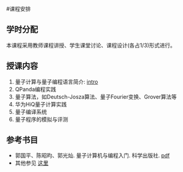 #课程安排

## 学时分配
本课程采用教师课程讲授、学生课堂讨论、课程设计(各占1/3)形式进行。

## 授课内容
1. 量子计算与量子编程语言简介: [intro]()
2. QPanda编程实践
3. 量子算法，如Deutsch-Josza算法、量子Fourier变换、Grover算法等
4. 华为HiQ量子计算实践
5. 量子编译系统
6. 量子程序的模拟与评测

## 参考书目
- 郭国平、陈昭昀、郭光灿. 量子计算机与编程入门. 科学出版社. [pdf](http://s4lab.ustc.edu.cn/_upload/article/files/2a/bf/76399c294688922e5e57287469f5/60806e14-43c1-4122-a31a-4e24e7585cfa.pdf)
- 其他参见 [这里](http://s4lab.ustc.edu.cn/2018/1225/c17737a372334/page.htm)
